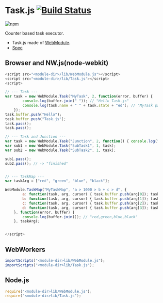 # Task.js [![Build Status](https://travis-ci.org/uupaa/Task.js.svg)](https://travis-ci.org/uupaa/Task.js)

[![npm](https://nodei.co/npm/uupaa.task.js.svg?downloads=true&stars=true)](https://nodei.co/npm/uupaa.task.js/)

Counter based task executor.

- Task.js made of [WebModule](https://github.com/uupaa/WebModule).
- [Spec](https://github.com/uupaa/Task.js/wiki/Task)

## Browser and NW.js(node-webkit)

```js
<script src="<module-dir>/lib/WebModule.js"></script>
<script src="<module-dir>/lib/Task.js"></script>
<script>

// --- Task ---
var task = new WebModule.Task("MyTask", 2, function(error, buffer) {
        console.log(buffer.join(" ")); // "Hello Task.js"
        console.log(task.name + " " + task.state + "ed"); // "MyTask passed"
    });
task.buffer.push("Hello");
task.buffer.push("Task.js");
task.pass();
task.pass();

// --- Task and Junction ---
var task = new WebModule.Task("Junction", 2, function() { console.log("finished"); });
var sub1 = new WebModule.Task("SubTask1", 1, task);
var sub2 = new WebModule.Task("SubTask2", 1, task);

sub1.pass();
sub2.pass(); // -> "finished"


// --- TaskMap ---
var taskArg = ["red", "green", "blue", "black"];

WebModule.TaskMap("MyTaskMap", "a > 1000 > b + c > d", {
        a: function(task, arg, cursor) { task.buffer.push(arg[0]); task.pass(); },
        b: function(task, arg, cursor) { task.buffer.push(arg[1]); task.pass(); },
        c: function(task, arg, cursor) { task.buffer.push(arg[2]); task.pass(); },
        d: function(task, arg, cursor) { task.buffer.push(arg[3]); task.pass(); },
    }, function(error, buffer) {
        console.log(buffer.join()); // "red,green,blue,black"
    }, taskArg);


</script>
```

## WebWorkers

```js
importScripts("<module-dir>lib/WebModule.js");
importScripts("<module-dir>lib/Task.js");

```

## Node.js

```js
require("<module-dir>lib/WebModule.js");
require("<module-dir>lib/Task.js");

```

